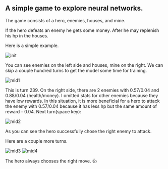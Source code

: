 ## A simple game to explore neural networks.

The game consists of a hero, enemies, houses, and mine.

If the hero defeats an enemy he gets some money. After he may replenish his hp in the houses.

Here is a simple example.

![init](https://github.com/overmesgit/majestyai/assets/2367946/f6e6cf9a-9b0b-4edd-aa7f-98a42ea42eda)

You can see enemies on the left side and houses, mine on the right.
We can skip a couple hundred turns to get the model some time for training.

![mid1](https://github.com/overmesgit/majestyai/assets/2367946/a4529ce0-4558-467b-b069-7c0c5c8fc957)

This is turn 239. On the right side, there are 2 enemies with 0.57/0.04 and 0.88/0.04 (health/money).
I omitted stats for other enemies because they have low rewards.
In this situation, it is more beneficial for a hero to attack the enemy with 0.57/0.04 because it has less hp but the same amount of reward - 0.04.
Next turn(space key):

![mid2](https://github.com/overmesgit/majestyai/assets/2367946/b19c692b-fe29-4f5f-b9b9-cc83dfd0e06c)

As you can see the hero successfully chose the right enemy to attack.

Here are a couple more turns.

![mid3](https://github.com/overmesgit/majestyai/assets/2367946/bfc20f6e-940d-4aa8-953d-50b79cb75cf8)
![mid4](https://github.com/overmesgit/majestyai/assets/2367946/733e670f-ba7c-4efa-b553-527bb7646861)

The hero always chooses the right move. 👍
